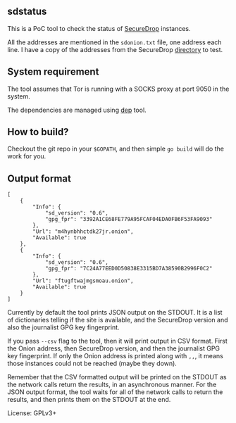 ## sdstatus

This is a PoC tool to check the status of [SecureDrop](https://securedrop.org) instances.

All the addresses are mentioned in the `sdonion.txt` file, one address each line.
I have a copy of the addresses from the SecureDrop [directory](https://securedrop.org/directory)
to test.


## System requirement

The tool assumes that Tor is running with a SOCKS proxy at port 9050 in the system.

The dependencies are managed using [dep](https://golang.github.io/dep/) tool.


## How to build?

Checkout the git repo in your `$GOPATH`, and then simple `go build` will do the work
for you.



## Output format

```
[
	{
		"Info": {
			"sd_version": "0.6",
			"gpg_fpr": "3392A1CE68FE779A95FCAF04EDA0FB6F53FA9093"
		},
		"Url": "m4hynbhhctdk27jr.onion",
		"Available": true
	},
	{
		"Info": {
			"sd_version": "0.6",
			"gpg_fpr": "7C24A77EED0D50838E3315BD7A38590B2996F0C2"
		},
		"Url": "ftugftwajmgsmoau.onion",
		"Available": true
	}
]
```

Currently by default the tool prints JSON output on the STDOUT. It is a list of dictionaries telling if the site is available, and
the SecureDrop version and also the journalist GPG key fingerprint.

If you pass `--csv` flag to the tool, then it will print output in CSV format. First the Onion address, then SecureDrop version,
and then the journalist GPG key fingerprint. If only the Onion address is printed along with `,,`, it means those
instances could not be reached (maybe they down).

Remember that the CSV formatted output will be printed on the STDOUT as the network calls return the results, in an asynchronous manner.
For the JSON output format, the tool waits for all of the network calls to return the results, and then prints them on the STDOUT at
the end. 

License: GPLv3+